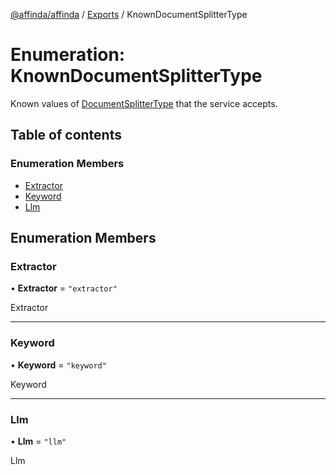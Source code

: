 [@affinda/affinda](../README.md) / [Exports](../modules.md) / KnownDocumentSplitterType

# Enumeration: KnownDocumentSplitterType

Known values of [DocumentSplitterType](../modules.md#documentsplittertype) that the service accepts.

## Table of contents

### Enumeration Members

- [Extractor](KnownDocumentSplitterType.md#extractor)
- [Keyword](KnownDocumentSplitterType.md#keyword)
- [Llm](KnownDocumentSplitterType.md#llm)

## Enumeration Members

### Extractor

• **Extractor** = ``"extractor"``

Extractor

___

### Keyword

• **Keyword** = ``"keyword"``

Keyword

___

### Llm

• **Llm** = ``"llm"``

Llm
